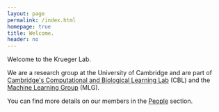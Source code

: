 ```yaml
---
layout: page
permalink: /index.html
homepage: true
title: Welcome.
header: no
---
```

Welcome to the Krueger Lab. 

We are a research group at the University of Cambridge and are part of [Cambridge's Computational and Biological Learning Lab](https://www.cbl-cambridge.org/people/) (CBL) and the [Machine Learning Group](https://www.cbl-cambridge.org/people/) (MLG).

You can find more details on our members in the [People](https://kruegerlab.github.io/people/) section.


